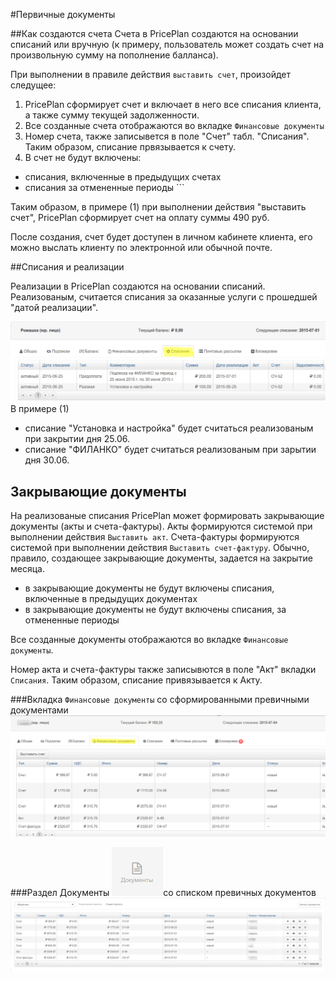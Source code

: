 #Первичные документы

##Как создаются счета
Счета в PricePlan создаются на основании списаний или вручную (к примеру, пользователь может создать счет на произвольную сумму на пополнение балланса). 

При выполнении в правиле действия `выставить счет`, произойдет следущее:

1. PricePlan сформирует счет и включает в него все списания клиента, а также сумму текущей задолженности.  
2. Все созданные счета отображаются во вкладке `Финансовые документы`
3. Номер счета, также записывется в поле "Счет" табл. "Списания". Таким образом, списание првязывается к счету.
4. В счет не будут включены:  
 - списания, включенные в предыдущих счетах  
 - списания за отмененные периоды ```


Таким образом, в примере (1) при выполнении действия "выставить счет", PricePlan сформирует счет на оплату суммы 490 руб. 

После создания, счет будет доступен в личном кабинете клиента, его можно выслать клиенту по электронной или обычной почте.  

##Списания и реализации

Реализации в PricePlan создаются на основании списаний. Реализованым, считается списания  за оказанные услуги с прошедшей "датой реализации".
 
![charges.png](./charges.png)
В примере (1) 
- списание "Установка и настройка" будет считаться реализованым при закрытии дня 25.06.
- списание "ФИЛАНКО" будет считаться реализованым при зарытии дня 30.06.


## Закрывающие документы
На реализованые списания PricePlan может формировать закрывающие документы (акты и счета-фактуры). Акты формируются системой при выполнении действия `Выставить акт`. Счета-фактуры формируются системой при выполнении действия `Выставить счет-фактуру`. Обычно, правило, создающее закрывающие документы, задается на закрытие месяца.

 - в закрывающие документы не будут включены списания, включенные в предыдущих документах
 - в закрывающие документы не будут включены списания, за отмененные периоды 


Все созданные документы отображаются во вкладке `Финансовые документы`.

Номер акта и счета-фактуры также записывются в поле "Акт" вкладки `Списания`. Таким образом, списание привязывается к Акту.


###Вкладка `Финансовые документы` со сформированными превичными документами
![](client-docs.png)

###Раздел Документы ![](menu-documents.png)со списком превичных документов
![Раздел документы](list-documents.png)

